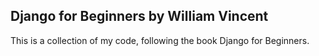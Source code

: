## Django for Beginners by William Vincent

This is a collection of my code, following the book Django for Beginners.
